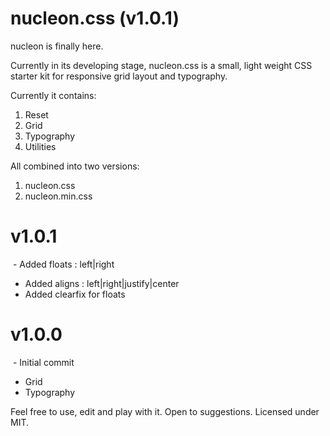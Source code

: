 # nucleon.css (v1.0.1)

nucleon is finally here.

Currently in its developing stage,
nucleon.css is a small, light weight CSS starter kit for responsive grid layout and typography.

Currently it contains: 
1. Reset
2. Grid
3. Typography
3. Utilities

All combined into two versions: 
1. nucleon.css
2. nucleon.min.css

# v1.0.1
  - Added floats : left|right
  - Added aligns : left|right|justify|center
  - Added clearfix for floats
  
# v1.0.0
  - Initial commit
  - Grid 
  - Typography

Feel free to use, edit and play with it.
Open to suggestions.
Licensed under MIT.
